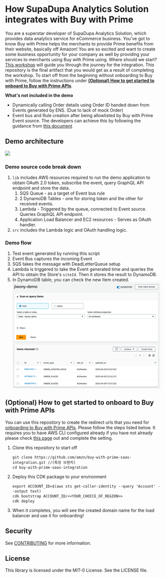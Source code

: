 # How SupaDupa Analytics Solution integrates with Buy with Prime

You are a superstar developer of SupaDupa Analytics Solution, which provides data analytics service for eCommerce business. You've got to know Buy with Prime helps the merchants to provide Prime benefits from their website, basically off Amazon! You are so excited and want to create some business opportunity for your company as well by providing your services to merchants using Buy with Prime using. Where should we start? [This workshop](https://catalog.us-east-1.prod.workshops.aws/workshops/2b14c78c-56e3-4ed8-b44a-4984094ec8c4/en-US) will guide you through the journey for the integration. This repository is the final artifact that you would get as a result of completing the workshop. To start off from the beginning without onboarding to Buy with Prime, follow the instructions under [**(Optional) How to get started to onboard to Buy with Prime APIs**](https://github.com/amzn/buy-with-prime-saas-integration#optional-how-to-get-started-to-onboard-to-buy-with-prime-apis).

**What's not included in the demo**
- Dynamically calling Order details using Order ID handed down from Events generated by ENS. (Due to lack of mock Order)
- Event bus and Rule creation after being allowlisted by Buy with Prime Event source. The developers can achieve this by following the guidance from [this document](https://partners.buywithprime.amazon.com/support/documentation?redirect=%2Fprivate%2Fdocs%2Fbuy-with-prime-event-integration-guide)

## Demo architecture
![](https://static.us-east-1.prod.workshops.aws/public/f0df1db5-7613-4e34-9620-d0084ce2ab32/static/images/intro/architecture.png)

### Demo source code break down
1. `lib` includes AWS resources required to run the demo application to obtain OAuth 2.0 token, subscribe the event, query GraphQL API endpoint and store the data.
    1. SQS Queue - as a target of Event bus rule
    2. 2 DynamoDB Tables - one for storing token and the other for received events.
    3. Lambda - Triggered by the queue, connected to Event source. Queries GraphQL API endpoint.
    4. Application Load Balancer and EC2 resources - Serves as OAuth handler.
2. `src` includes the Lambda logic and OAuth handling logic.

### Demo flow
1. Test event generated by running this script
2. Event Bus captures the incoming Event
3. SQS takes the message with DeadLetterQueue setup
4. Lambda is triggered to take the Event generated time and queries the API to obtain the Store's `siteId`. Then it stores the result to DynamoDB.
5. In DynamoDB table, you can check the new Item created.
    ![](./table-result.png)

## (Optional) How to get started to onboard to Buy with Prime APIs
You can use this repository to create the redirect urls that you need for [onboarding to Buy with Prime APIs](https://documents.partners.buywithprime.amazon.com/private/docs/onboarding-for-oauth-20). Please follow the steps listed below. It requires you to have AWS CLI configured already if you have not already please check [this page](https://catalog.us-east-1.prod.workshops.aws/workshops/2b14c78c-56e3-4ed8-b44a-4984094ec8c4/en-US/1-introduction/110-prereq) out and complete the setting. 

1. Clone this repository to start off
    ```
    git clone https://github.com/amzn/buy-with-prime-saas-integration.git //(특정 브랜치)
    cd buy-with-prime-saas-integration
    ```

2. Deploy this CDK package to your environment
    ```
    export ACCOUNT_ID=$(aws sts get-caller-identity --query 'Account' --output text)
    cdk bootstrap ACCOUNT_ID/<<YOUR_CHOICE_OF_REGION>>
    cdk deploy
    ```

3. When it completes, you will see the created domain name for the load balancer and use it for onboarding!


## Security

See [CONTRIBUTING](CONTRIBUTING.md#security-issue-notifications) for more information.

## License

This library is licensed under the MIT-0 License. See the LICENSE file.

